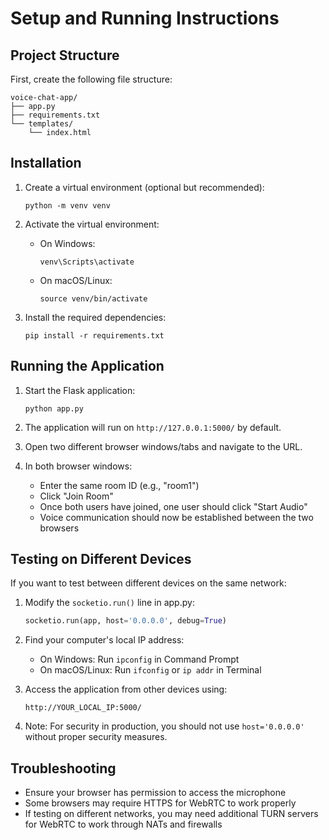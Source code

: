 # Setup and Running Instructions

## Project Structure
First, create the following file structure:
```
voice-chat-app/
├── app.py
├── requirements.txt
└── templates/
    └── index.html
```

## Installation
1. Create a virtual environment (optional but recommended):
   ```
   python -m venv venv
   ```

2. Activate the virtual environment:
   - On Windows:
     ```
     venv\Scripts\activate
     ```
   - On macOS/Linux:
     ```
     source venv/bin/activate
     ```

3. Install the required dependencies:
   ```
   pip install -r requirements.txt
   ```

## Running the Application
1. Start the Flask application:
   ```
   python app.py
   ```

2. The application will run on `http://127.0.0.1:5000/` by default.

3. Open two different browser windows/tabs and navigate to the URL.

4. In both browser windows:
   - Enter the same room ID (e.g., "room1")
   - Click "Join Room"
   - Once both users have joined, one user should click "Start Audio"
   - Voice communication should now be established between the two browsers

## Testing on Different Devices
If you want to test between different devices on the same network:

1. Modify the `socketio.run()` line in app.py:
   ```python
   socketio.run(app, host='0.0.0.0', debug=True)
   ```

2. Find your computer's local IP address:
   - On Windows: Run `ipconfig` in Command Prompt
   - On macOS/Linux: Run `ifconfig` or `ip addr` in Terminal

3. Access the application from other devices using:
   ```
   http://YOUR_LOCAL_IP:5000/
   ```

4. Note: For security in production, you should not use `host='0.0.0.0'` without proper security measures.

## Troubleshooting
- Ensure your browser has permission to access the microphone
- Some browsers may require HTTPS for WebRTC to work properly
- If testing on different networks, you may need additional TURN servers for WebRTC to work through NATs and firewalls